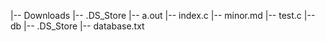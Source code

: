 |-- Downloads
    |-- .DS_Store
    |-- a.out
    |-- index.c
    |-- minor.md
    |-- test.c
    |-- db
        |-- .DS_Store
        |-- database.txt

